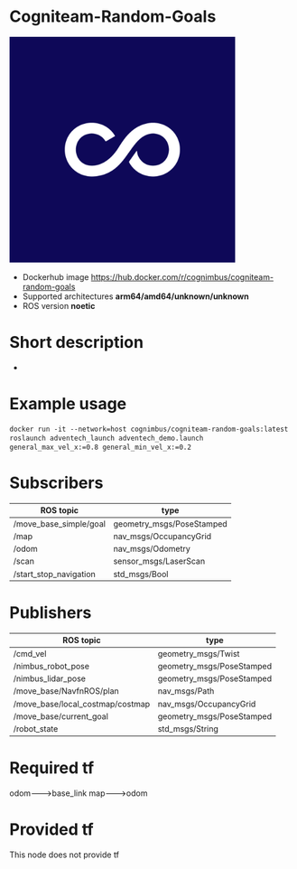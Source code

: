 # Cogniteam-Random-Goals

<img src="./cogniteam-random-goals/Cogniteam_CMYK_Social_white_on_aubergine.jpg" alt="cogniteam-random-goals" width="400"/>

* Dockerhub image https://hub.docker.com/r/cognimbus/cogniteam-random-goals
* Supported architectures <b>arm64/amd64/unknown/unknown</b>
* ROS version <b>noetic
</b>

# Short description
* 

# Example usage
```
docker run -it --network=host cognimbus/cogniteam-random-goals:latest roslaunch adventech_launch adventech_demo.launch general_max_vel_x:=0.8 general_min_vel_x:=0.2
```

# Subscribers
ROS topic | type
--- | ---
/move_base_simple/goal | geometry_msgs/PoseStamped
/map | nav_msgs/OccupancyGrid
/odom | nav_msgs/Odometry
/scan | sensor_msgs/LaserScan
/start_stop_navigation | std_msgs/Bool


# Publishers
ROS topic | type
--- | ---
/cmd_vel | geometry_msgs/Twist
/nimbus_robot_pose | geometry_msgs/PoseStamped
/nimbus_lidar_pose | geometry_msgs/PoseStamped
/move_base/NavfnROS/plan | nav_msgs/Path
/move_base/local_costmap/costmap | nav_msgs/OccupancyGrid
/move_base/current_goal | geometry_msgs/PoseStamped
/robot_state | std_msgs/String


# Required tf
odom--->base_link
map--->odom


# Provided tf
This node does not provide tf


